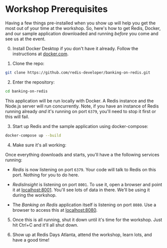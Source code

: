 # Workshop Prerequisites #

Having a few things pre-installed when you show up will help you get the most out of your time at the workshop. So, here's how to get Redis, Docker, and our sample application downloaded and running *before* you come and see us at the event.

0. Install Docker Desktop if you don't have it already. Follow the instructions at [docker.com](https://www.docker.com/).

1. Clone the repo:
```bash
git clone https://github.com/redis-developer/banking-on-redis.git
```

2. Enter the repository:
```bash
cd banking-on-redis
```

This application will be run locally with Docker. A Redis instance and the Node.js server will run concurrently. Note, if you have an instance of Redis running already *and* it's running on port `6379`, you'll need to stop it first or this will fail.

3. Start up Redis and the sample application using docker-compose:
```bash
docker-compose up --build
```

4. Make sure it's all working:

Once everything downloads and starts, you'll have a the following services running:

- *Redis* is now listening on port `6379`. Your code will talk to Redis on this port. Nothing for you to do here.

- *RedisInsight* is listening on port `8001`. To use it, open a browser and point it at [localhost:8001](http://localhost:8001). You'll see lots of data in there. We'll be using it during the workshop.

- The _Banking on Redis_ application itself is listening on port `8080`. Use a browser to access this at [localhost:8080](http://localhost:8080).

5. Once this is all running, shut it down until it's time for the workshop. Just hit Ctrl+C and it'll all shut down.

6. Show up at Redis Days Atlanta, attend the workshop, learn lots, and have a good time!
